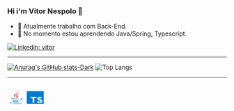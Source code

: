 ### Hi i'm Vitor Nespolo 👋

- 🔭 Atualmente trabalho com Back-End.
- 🌱 No momento estou aprendendo Java/Spring, Typescript.
  
[![Linkedin: vitor](https://img.shields.io/badge/-Linkedin-blue?style=flat-square&logo=Linkedin&logoColor=white&link=https://www.linkedin.com/in/vitor-nespolo-623a55189/)](https://www.linkedin.com/in/vitor-nespolo-623a55189/)

____

[![Anurag's GitHub stats-Dark](https://github-readme-stats.vercel.app/api?username=vitornespolo&show_icons=true&theme=dracula)](https://github.com/anuraghazra/github-readme-stats)
![Top Langs](https://github-readme-stats.vercel.app/api/top-langs/?username=vitornespolo&layout=compact&theme=dracula)

____

<div style="display: inline_block"><br>
  <img align="center" alt="Rafa-Csharp" height="30" width="40" src="https://raw.githubusercontent.com/devicons/devicon/master/icons/java/java-original.svg">
  <img align="center" alt="Rafa-Ts" height="30" width="40" src="https://raw.githubusercontent.com/devicons/devicon/master/icons/typescript/typescript-plain.svg">
</div>
